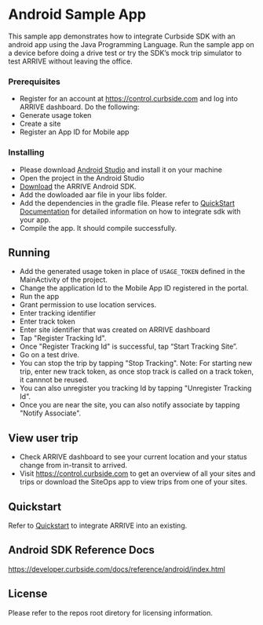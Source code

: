 # Android Sample App

This sample app demonstrates how to integrate Curbside SDK with an android app using the Java Programming Language. Run the sample app on a device before
doing a drive test or try the SDK’s mock trip simulator to test ARRIVE without leaving the office.

### Prerequisites

* Register for an account at https://control.curbside.com and log into ARRIVE dashboard. Do the following:
* Generate usage token
* Create a site
* Register an App ID for Mobile app

### Installing

* Please download [Android Studio](https://developer.android.com/studio/index.html) and install it on your machine
* Open the project in the Android Studio 
* [Download](https://developer.curbside.com/downloads/) the ARRIVE Android SDK.
* Add the dowloaded aar file in your libs folder.
* Add the dependencies in the gradle file. Please refer to [QuickStart Documentation](https://developer.curbside.com/docs/getting-started/quickstart-android/) for detailed information on how to integrate sdk with your app.
* Compile the app. It should compile successfully.

## Running
* Add the generated usage token in place of `USAGE_TOKEN` defined in the MainActivity of the project. 
* Change the application Id to the Mobile App ID registered in the portal.
* Run the app 
* Grant permission to use location services.
* Enter tracking identifier
* Enter track token
* Enter site identifier that was created on ARRIVE dashboard
* Tap "Register Tracking Id".
* Once "Register Tracking Id" is successful, tap “Start Tracking Site”.
* Go on a test drive.
* You can stop the trip by tapping "Stop Tracking". Note: For starting new trip, enter new track token, as once stop track is called on a track token, it cannnot be reused.
* You can also unregister you tracking Id by tapping "Unregister Tracking Id".
* Once you are near the site, you can also notify associate by tapping "Notify Associate".

## View user trip
* Check ARRIVE dashboard to see your current location and your status change from in-transit to arrived.
* Visit https://control.curbside.com to get an overview of all your sites and trips or download the SiteOps app to view trips from one of your sites.

## Quickstart
Refer to [Quickstart](https://developer.curbside.com/docs/getting-started/quickstart-android/) to integrate ARRIVE into an existing.

## Android SDK Reference Docs
https://developer.curbside.com/docs/reference/android/index.html

## License
Please refer to the repos root diretory for licensing information.
